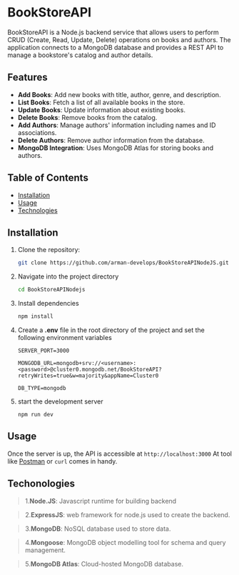 # BookStoreAPI

BookStoreAPI is a Node.js backend service that allows users to perform CRUD (Create, Read, Update, Delete) operations on books and authors. The application connects to a MongoDB database and provides a REST API to manage a bookstore's catalog and author details.

## Features
- **Add Books**: Add new books with title, author, genre, and description.
- **List Books**: Fetch a list of all available books in the store.
- **Update Books**: Update information about existing books.
- **Delete Books**: Remove books from the catalog.
- **Add Authors**: Manage authors' information including names and ID associations.
- **Delete Authors**: Remove author information from the database.
- **MongoDB Integration**: Uses MongoDB Atlas for storing books and authors.

## Table of Contents
- [Installation](#installation)
- [Usage](#usage)
- [Technologies](#technologies)


## Installation

1. Clone the repository:
   ```bash
   git clone https://github.com/arman-develops/BookStoreAPINodeJS.git

2. Navigate into the project directory
    ```bash
    cd BookStoreAPINodejs
3. Install dependencies
    ```bash
    npm install

4. Create a **.env** file in the root directory of the project and set the following environment variables
    ```
    SERVER_PORT=3000

    MONGODB_URL=mongodb+srv://<username>:<password>@cluster0.mongodb.net/BookStoreAPI?retryWrites=true&w=majority&appName=Cluster0

    DB_TYPE=mongodb

5. start the development server
    ```
    npm run dev

## Usage
Once the server is up, the API is accessible at `http://localhost:3000`
At tool like [Postman](https://www.postman.com/ "Postman") or `curl` comes in handy.

## Techonologies
> 1.**Node.JS**: Javascript runtime for building backend

> 2.**ExpressJS**: web framework for node.js used to create the backend.

> 3.**MongoDB**: NoSQL database used to store data.

>4.**Mongoose**: MongoDB object modelling tool for schema and query management.

>5.**MongoDB Atlas**: Cloud-hosted MongoDB database.
